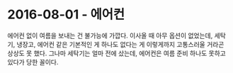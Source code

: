 # 2016-08-01 - 에어컨

에어컨 없이 여름을 보내는 건 불가능에 가깝다. 이사올 때 아무 옵션이 없었는데, 세탁기, 냉장고, 에어컨 같은 기본적인 게 하나도 없다는 게 이렇게까지 고통스러울 거라곤 상상도 못 했다. 그나마 세탁기는 얼마 전에 샀는데, 에어컨은 여름 준비 하나도 못하고 있다가 당한 꼴이다.
